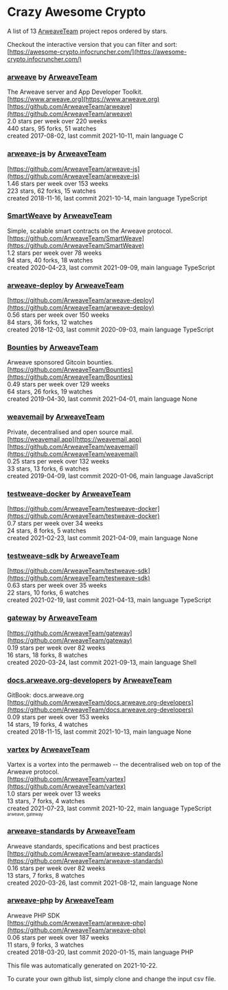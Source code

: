 # Crazy Awesome Crypto
A list of 13 [ArweaveTeam](https://github.com/ArweaveTeam) project repos ordered by stars.  

Checkout the interactive version that you can filter and sort: 
[https://awesome-crypto.infocruncher.com/](https://awesome-crypto.infocruncher.com/)  


### [arweave](https://github.com/ArweaveTeam/arweave) by [ArweaveTeam](https://github.com/ArweaveTeam)  
The Arweave server and App Developer Toolkit.  
[https://www.arweave.org](https://www.arweave.org)  
[https://github.com/ArweaveTeam/arweave](https://github.com/ArweaveTeam/arweave)  
2.0 stars per week over 220 weeks  
440 stars, 95 forks, 51 watches  
created 2017-08-02, last commit 2021-10-11, main language C  


### [arweave-js](https://github.com/ArweaveTeam/arweave-js) by [ArweaveTeam](https://github.com/ArweaveTeam)  
  
[https://github.com/ArweaveTeam/arweave-js](https://github.com/ArweaveTeam/arweave-js)  
1.46 stars per week over 153 weeks  
223 stars, 62 forks, 15 watches  
created 2018-11-16, last commit 2021-10-14, main language TypeScript  


### [SmartWeave](https://github.com/ArweaveTeam/SmartWeave) by [ArweaveTeam](https://github.com/ArweaveTeam)  
Simple, scalable smart contracts on the Arweave protocol.  
[https://github.com/ArweaveTeam/SmartWeave](https://github.com/ArweaveTeam/SmartWeave)  
1.2 stars per week over 78 weeks  
94 stars, 40 forks, 18 watches  
created 2020-04-23, last commit 2021-09-09, main language TypeScript  


### [arweave-deploy](https://github.com/ArweaveTeam/arweave-deploy) by [ArweaveTeam](https://github.com/ArweaveTeam)  
  
[https://github.com/ArweaveTeam/arweave-deploy](https://github.com/ArweaveTeam/arweave-deploy)  
0.56 stars per week over 150 weeks  
84 stars, 36 forks, 12 watches  
created 2018-12-03, last commit 2020-09-03, main language TypeScript  


### [Bounties](https://github.com/ArweaveTeam/Bounties) by [ArweaveTeam](https://github.com/ArweaveTeam)  
Arweave sponsored Gitcoin bounties.  
[https://github.com/ArweaveTeam/Bounties](https://github.com/ArweaveTeam/Bounties)  
0.49 stars per week over 129 weeks  
64 stars, 26 forks, 19 watches  
created 2019-04-30, last commit 2021-04-01, main language None  


### [weavemail](https://github.com/ArweaveTeam/weavemail) by [ArweaveTeam](https://github.com/ArweaveTeam)  
Private, decentralised and open source mail.  
[https://weavemail.app](https://weavemail.app)  
[https://github.com/ArweaveTeam/weavemail](https://github.com/ArweaveTeam/weavemail)  
0.25 stars per week over 132 weeks  
33 stars, 13 forks, 6 watches  
created 2019-04-09, last commit 2020-01-06, main language JavaScript  


### [testweave-docker](https://github.com/ArweaveTeam/testweave-docker) by [ArweaveTeam](https://github.com/ArweaveTeam)  
  
[https://github.com/ArweaveTeam/testweave-docker](https://github.com/ArweaveTeam/testweave-docker)  
0.7 stars per week over 34 weeks  
24 stars, 8 forks, 5 watches  
created 2021-02-23, last commit 2021-04-09, main language None  


### [testweave-sdk](https://github.com/ArweaveTeam/testweave-sdk) by [ArweaveTeam](https://github.com/ArweaveTeam)  
  
[https://github.com/ArweaveTeam/testweave-sdk](https://github.com/ArweaveTeam/testweave-sdk)  
0.63 stars per week over 35 weeks  
22 stars, 10 forks, 6 watches  
created 2021-02-19, last commit 2021-04-13, main language TypeScript  


### [gateway](https://github.com/ArweaveTeam/gateway) by [ArweaveTeam](https://github.com/ArweaveTeam)  
  
[https://github.com/ArweaveTeam/gateway](https://github.com/ArweaveTeam/gateway)  
0.19 stars per week over 82 weeks  
16 stars, 18 forks, 8 watches  
created 2020-03-24, last commit 2021-09-13, main language Shell  


### [docs.arweave.org-developers](https://github.com/ArweaveTeam/docs.arweave.org-developers) by [ArweaveTeam](https://github.com/ArweaveTeam)  
GitBook: docs.arweave.org  
[https://github.com/ArweaveTeam/docs.arweave.org-developers](https://github.com/ArweaveTeam/docs.arweave.org-developers)  
0.09 stars per week over 153 weeks  
14 stars, 19 forks, 4 watches  
created 2018-11-15, last commit 2021-10-13, main language None  


### [vartex](https://github.com/ArweaveTeam/vartex) by [ArweaveTeam](https://github.com/ArweaveTeam)  
Vartex is a vortex into the permaweb -- the decentralised web on top of the Arweave protocol.  
[https://github.com/ArweaveTeam/vartex](https://github.com/ArweaveTeam/vartex)  
1.0 stars per week over 13 weeks  
13 stars, 7 forks, 4 watches  
created 2021-07-23, last commit 2021-10-22, main language TypeScript  
<sub><sup>arweave, gateway</sup></sub>


### [arweave-standards](https://github.com/ArweaveTeam/arweave-standards) by [ArweaveTeam](https://github.com/ArweaveTeam)  
Arweave standards, specifications and best practices   
[https://github.com/ArweaveTeam/arweave-standards](https://github.com/ArweaveTeam/arweave-standards)  
0.16 stars per week over 82 weeks  
13 stars, 7 forks, 8 watches  
created 2020-03-26, last commit 2021-08-12, main language None  


### [arweave-php](https://github.com/ArweaveTeam/arweave-php) by [ArweaveTeam](https://github.com/ArweaveTeam)  
Arweave PHP SDK  
[https://github.com/ArweaveTeam/arweave-php](https://github.com/ArweaveTeam/arweave-php)  
0.06 stars per week over 187 weeks  
11 stars, 9 forks, 3 watches  
created 2018-03-20, last commit 2020-01-15, main language PHP  


This file was automatically generated on 2021-10-22.  

To curate your own github list, simply clone and change the input csv file.  